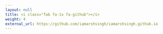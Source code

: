 ```yaml
---
layout: null
title: <i class="fab fa-1x fa-github"></i>
weight: 4
external_url: https://github.com/iamarshsingh/iamarshsingh.github.io
---
```

